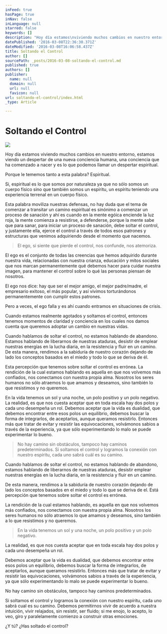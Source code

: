 ```yaml
---
inFeed: true
hasPage: true
inNav: false
inLanguage: null
starred: false
keywords: []
description: "Hoy día estamos\nviviendo muchos cambios en nuestro entorno, estamos viendo un despertar de una\nnueva conciencia humana, una conciencia que ha comenzado a nacer y es lo que\npodemos llamar un despertar espiritual. "
datePublished: '2016-03-08T22:36:30.371Z'
dateModified: '2016-03-08T16:06:58.437Z'
title: Soltando el Control
author: []
sourcePath: _posts/2016-03-08-soltando-el-control.md
published: true
authors: []
publisher:
  name: null
  domain: null
  url: null
  favicon: null
url: soltando-el-control/index.html
_type: Article

---
```

# Soltando el Control
![](https://the-grid-user-content.s3-us-west-2.amazonaws.com/4b99dd82-19b6-4c11-b20c-8dd689a26867.png)

Hoy día estamos
viviendo muchos cambios en nuestro entorno, estamos viendo un despertar de una
nueva conciencia humana, una conciencia que ha comenzado a nacer y es lo que
podemos llamar un despertar espiritual. 

Porque le tememos
tanto a esta palabra? Espiritual.

Si,
espiritual es lo que somos por naturaleza ya que no sólo somos un cuerpo físico
sino que también somos un espíritu, un espíritu teniendo una experiencia
terrenal en un cuerpo físico.

Esta
palabra moviliza nuestras defensas, no hay duda que el tema de comenzar a
transitar un camino espiritual es sinónimo a comenzar un proceso de sanación y
ahí es cuando en la mente egóica enciende la luz roja, la mente comienza a
resistirse, a defenderse, porque la mente sabe que para sanar, para iniciar un proceso
de sanación, debe soltar el control, y justamente ella, ejerce el control a
través de todos esos patrones y estructuras que venimos adquiriendo desde el
momento que nacemos.

> El ego, si siente que
> pierde el control, nos confunde, nos atemoriza.

El ego es el conjunto de todas las creencias que hemos adquirido durante
nuestra vida, relacionadas con nuestra crianza, educación y mitos sociales que
nos marcan permanentemente qué debemos hacer para cuidar nuestra imagen, para
mantener el control sobre lo qué las personas piensan de nosotros.

El ego nos dice: hay que ser el mejor amigo,
el mejor padre/madre, el empresario exitoso, el más popular, y así vivimos
torturándonos permanentemente con cumplir estos patrones. 

Pero a veces, el ego
falla y es ahí cuando entramos en situaciones de crisis.

Cuando estamos realmente agotados y soltamos
el control, entonces tenemos momentos de claridad y conciencia en los cuales
nos damos cuenta que queremos adoptar un cambio en nuestras vidas.

Cuando hablamos de
soltar el control, no estamos hablando de abandono. Estamos hablando de
liberarnos de nuestras ataduras, desistir de emplear nuestras energías en la
lucha diaria, en la resistencia y fluir en un camino. De esta manera, rendimos
a la sabiduría de nuestro corazón dejando de lado los conceptos basados en el
miedo y todo lo que se deriva de él.

Esta percepción que
tenemos sobre soltar el control es errónea. La rendición de la cual estamos
hablando es aquella en que nos volvemos más confiados, nos conectamos con
nuestra propia alma.  Nosotros los seres humanos no sólo atraemos lo que
amamos y deseamos, sino también lo que resistimos y no queremos.

En la vida tenemos un
sol y una noche, un polo positivo y un polo negativo. La realidad, es que nos
cuesta aceptar que en toda escala hay dos polos y cada uno desempeña un rol.
Debemos aceptar que la vida es dualidad, que debemos encontrar entre esos polos
un equilibrio, debemos buscar la forma de integrarlos, de aceptarlos, aunque
queramos resistirlo. Entonces más que tratar de evitar y resistir las
equivocaciones, volvámonos sabios a través de la experiencia, ya que sólo
experimentando lo malo se puede experimentar lo bueno.

> No hay camino sin
> obstáculos, tampoco hay caminos predeterminados. Si soltamos el control y
> logramos la conexión con nuestro espíritu, cada uno sabrá cuál es su camino. 

Cuando hablamos de
soltar el control, no estamos hablando de abandono, estamos hablando de
liberarnos de nuestras ataduras, desistir emplear nuestras energías en la lucha
diaria, en la resistencia y fluir en un camino.

De esta manera, rendimos a la sabiduría de nuestro corazón dejando de
lado los conceptos basados en el miedo y todo lo que se deriva de el.  Está percepción que
tenemos sobre soltar el control es errónea.

La rendición de la cual estamos hablando, es aquella en que nos volvemos
más confiados, nos conectamos con nuestra propia alma.  Nosotros los seres humanos no sólo atraemos
lo que amamos y deseamos, sino también a lo que resistimos y no queremos.

> En la vida tenemos un
> sol y una noche, un polo positivo y un polo negativo.

La realidad, es que nos cuesta aceptar que en
toda escala hay dos polos y cada uno desempeña un rol.

Debemos aceptar que la vida es dualidad, que
debemos encontrar entre esos polos un equilibrio, debemos buscar la forma de
integrarlos, de aceptarlos, aunque queramos resistirlo. Entonces más que tratar
de evitar y resistir las equivocaciones, volvámonos sabios a través de la
experiencia, ya que sólo experimentando lo malo se puede experimentar lo bueno.

No hay camino sin
obstáculos, tampoco hay caminos predeterminados.

Si soltamos el control y logramos la conexión
con nuestro espíritu, cada uno sabrá cual es su camino. Debemos permitirnos
vivir de acuerdo a nuestra intuición, vivir relajados, sin resistir, ser fluido;
si me enojo, lo acepto, lo veo, giro y paralelamente comienzo a construir otras
emociones.

¿Y tú? ¿Has soltado el
control?